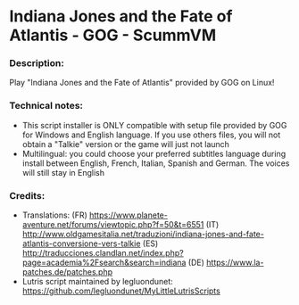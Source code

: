 # Indiana Jones and the Fate of Atlantis - GOG - ScummVM
### Description:
Play "Indiana Jones and the Fate of Atlantis" provided by GOG on Linux!
### Technical notes:
- This script installer is ONLY compatible with setup file provided by GOG for Windows and English language. If you use others files, you will not obtain a "Talkie" version or the game will just not launch
- Multilingual: you could choose your preferred subtitles language during install between English, French, Italian, Spanish and German. The voices will still stay in English
### Credits:
- Translations:
(FR) https://www.planete-aventure.net/forums/viewtopic.php?f=50&t=6551
(IT) http://www.oldgamesitalia.net/traduzioni/indiana-jones-and-fate-atlantis-conversione-vers-talkie
(ES) http://traducciones.clandlan.net/index.php?page=academia%2Fsearch&search=indiana
(DE) https://www.la-patches.de/patches.php
- Lutris script maintained by legluondunet: https://github.com/legluondunet/MyLittleLutrisScripts

